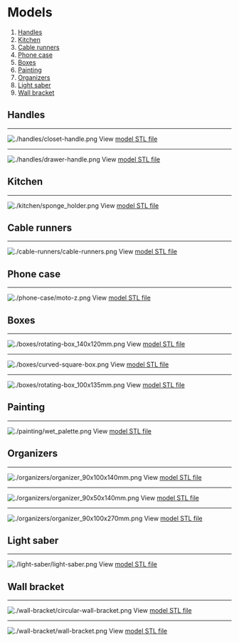 # Models
1. [Handles](#handles)
1. [Kitchen](#kitchen)
1. [Cable runners](#cable-runners)
1. [Phone case](#phone-case)
1. [Boxes](#boxes)
1. [Painting](#painting)
1. [Organizers](#organizers)
1. [Light saber](#light-saber)
1. [Wall bracket](#wall-bracket)

## Handles
---
![./handles/closet-handle.png](./handles/closet-handle.png)
View [model STL file](./handles/closet-handle.stl)

---
![./handles/drawer-handle.png](./handles/drawer-handle.png)
View [model STL file](./handles/drawer-handle.stl)


## Kitchen
---
![./kitchen/sponge_holder.png](./kitchen/sponge_holder.png)
View [model STL file](./kitchen/sponge_holder.stl)


## Cable runners
---
![./cable-runners/cable-runners.png](./cable-runners/cable-runners.png)
View [model STL file](./cable-runners/cable-runners.stl)


## Phone case
---
![./phone-case/moto-z.png](./phone-case/moto-z.png)
View [model STL file](./phone-case/moto-z.stl)


## Boxes
---
![./boxes/rotating-box_140x120mm.png](./boxes/rotating-box_140x120mm.png)
View [model STL file](./boxes/rotating-box_140x120mm.stl)

---
![./boxes/curved-square-box.png](./boxes/curved-square-box.png)
View [model STL file](./boxes/curved-square-box.stl)

---
![./boxes/rotating-box_100x135mm.png](./boxes/rotating-box_100x135mm.png)
View [model STL file](./boxes/rotating-box_100x135mm.stl)


## Painting
---
![./painting/wet_palette.png](./painting/wet_palette.png)
View [model STL file](./painting/wet_palette.stl)


## Organizers
---
![./organizers/organizer_90x100x140mm.png](./organizers/organizer_90x100x140mm.png)
View [model STL file](./organizers/organizer_90x100x140mm.stl)

---
![./organizers/organizer_90x50x140mm.png](./organizers/organizer_90x50x140mm.png)
View [model STL file](./organizers/organizer_90x50x140mm.stl)

---
![./organizers/organizer_90x100x270mm.png](./organizers/organizer_90x100x270mm.png)
View [model STL file](./organizers/organizer_90x100x270mm.stl)


## Light saber
---
![./light-saber/light-saber.png](./light-saber/light-saber.png)
View [model STL file](./light-saber/light-saber.stl)


## Wall bracket
---
![./wall-bracket/circular-wall-bracket.png](./wall-bracket/circular-wall-bracket.png)
View [model STL file](./wall-bracket/circular-wall-bracket.stl)

---
![./wall-bracket/wall-bracket.png](./wall-bracket/wall-bracket.png)
View [model STL file](./wall-bracket/wall-bracket.stl)

